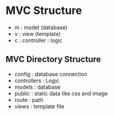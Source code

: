 # MVC Structure

- m : model (database)
- v : view (template)
- c : controller : logic

## MVC Directory Structure

- config : database connection
- controllers : Logic 
- models : database
- public : static data like css and image
- route : path
- views : template file 


